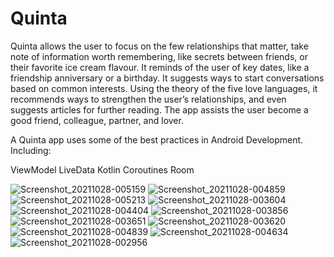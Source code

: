 # Quinta
Quinta allows the user to focus on the few relationships that matter, take note of information worth  remembering, like secrets between friends, or their favorite ice cream flavour. It reminds of the user of key  dates, like a friendship anniversary or a birthday. It suggests ways to start conversations based on common  interests. Using the theory of the five love languages, it recommends ways to strengthen the user’s  relationships, and even suggests articles for further reading. The app assists the user become a good  friend, colleague, partner, and lover. 

A Quinta app uses some of the best practices in Android Development. Including:

ViewModel
LiveData
Kotlin Coroutines
Room

![Screenshot_20211028-005159](https://user-images.githubusercontent.com/48547204/159780198-563aa73b-635d-4ab1-96cb-bdd09d34d368.png)
![Screenshot_20211028-004859](https://user-images.githubusercontent.com/48547204/159780208-3bb56256-9af2-4e38-8823-cd64d2c917b3.png)
![Screenshot_20211028-005213](https://user-images.githubusercontent.com/48547204/159780227-82d4924f-5316-4cef-840d-7ff4718d6c8a.png)
![Screenshot_20211028-003604](https://user-images.githubusercontent.com/48547204/159780233-658e09eb-d35f-4a72-8d34-4ac01b285ac3.png)
![Screenshot_20211028-004404](https://user-images.githubusercontent.com/48547204/159780239-50ccba2e-a5ec-46ff-a452-06a3f9ba4a38.png)
![Screenshot_20211028-003856](https://user-images.githubusercontent.com/48547204/159780241-44cbc07b-7bff-488e-9f94-4589e2994407.png)
![Screenshot_20211028-003651](https://user-images.githubusercontent.com/48547204/159780247-8b3609e3-9449-46f4-89e5-7f40166ebc0d.png)
![Screenshot_20211028-003620](https://user-images.githubusercontent.com/48547204/159780251-7dda5173-fe70-4253-b677-3e70b27d73f1.png)
![Screenshot_20211028-004839](https://user-images.githubusercontent.com/48547204/159780256-fc452ae9-c226-452f-bc3c-2ffaa388f767.png)
![Screenshot_20211028-004634](https://user-images.githubusercontent.com/48547204/159780258-9dff5371-f3be-47b9-8f12-9d9afe9cbb49.png)
![Screenshot_20211028-002956](https://user-images.githubusercontent.com/48547204/159780264-6db89c11-6819-4dcd-a96c-8e2cddfd07fc.png)

